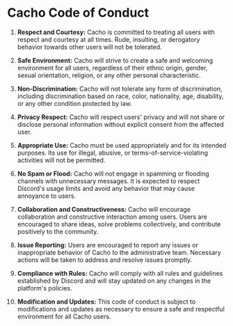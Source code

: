 # Cacho Code of Conduct

1. **Respect and Courtesy:** Cacho is committed to treating all users with respect and courtesy at all times. Rude, insulting, or derogatory behavior towards other users will not be tolerated.

2. **Safe Environment:** Cacho will strive to create a safe and welcoming environment for all users, regardless of their ethnic origin, gender, sexual orientation, religion, or any other personal characteristic.

3. **Non-Discrimination:** Cacho will not tolerate any form of discrimination, including discrimination based on race, color, nationality, age, disability, or any other condition protected by law.

4. **Privacy Respect:** Cacho will respect users' privacy and will not share or disclose personal information without explicit consent from the affected user.

5. **Appropriate Use:** Cacho must be used appropriately and for its intended purposes. Its use for illegal, abusive, or terms-of-service-violating activities will not be permitted.

6. **No Spam or Flood:** Cacho will not engage in spamming or flooding channels with unnecessary messages. It is expected to respect Discord's usage limits and avoid any behavior that may cause annoyance to users.

7. **Collaboration and Constructiveness:** Cacho will encourage collaboration and constructive interaction among users. Users are encouraged to share ideas, solve problems collectively, and contribute positively to the community.

8. **Issue Reporting:** Users are encouraged to report any issues or inappropriate behavior of Cacho to the administrative team. Necessary actions will be taken to address and resolve issues promptly.

9. **Compliance with Rules:** Cacho will comply with all rules and guidelines established by Discord and will stay updated on any changes in the platform's policies.

10. **Modification and Updates:** This code of conduct is subject to modifications and updates as necessary to ensure a safe and respectful environment for all Cacho users.
